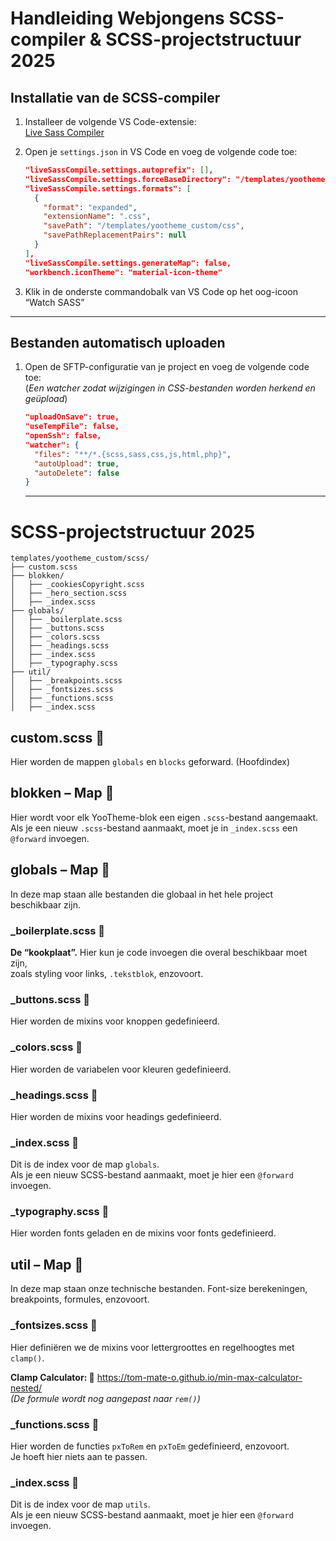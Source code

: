# Handleiding Webjongens SCSS-compiler & SCSS-projectstructuur 2025
## Installatie van de SCSS-compiler

1. Installeer de volgende VS Code-extensie:  
   [Live Sass Compiler](https://marketplace.visualstudio.com/items?itemName=glenn2223.live-sass)

2. Open je `settings.json` in VS Code en voeg de volgende code toe:

   ```json
   "liveSassCompile.settings.autoprefix": [],
   "liveSassCompile.settings.forceBaseDirectory": "/templates/yootheme_custom/scss",
   "liveSassCompile.settings.formats": [
     {
       "format": "expanded",
       "extensionName": ".css",
       "savePath": "/templates/yootheme_custom/css",
       "savePathReplacementPairs": null
     }
   ],
   "liveSassCompile.settings.generateMap": false,
   "workbench.iconTheme": "material-icon-theme"
   ```

3. Klik in de onderste commandobalk van VS Code op het oog-icoon “Watch SASS”

---

## Bestanden automatisch uploaden

1. Open de SFTP-configuratie van je project en voeg de volgende code toe:  
   (*Een watcher zodat wijzigingen in CSS-bestanden worden herkend en geüpload*)

   ```json
   "uploadOnSave": true,
   "useTempFile": false,
   "openSsh": false,
   "watcher": {
     "files": "**/*.{scss,sass,css,js,html,php}",
     "autoUpload": true,
     "autoDelete": false
   }
   ```

   ---

# SCSS-projectstructuur 2025
   ```
templates/yootheme_custom/scss/
├── custom.scss
├── blokken/
│   ├── _cookiesCopyright.scss
│   ├── _hero_section.scss
│   ├── _index.scss
├── globals/
│   ├── _boilerplate.scss
│   ├── _buttons.scss
│   ├── _colors.scss
│   ├── _headings.scss
│   ├── _index.scss
│   ├── _typography.scss
├── util/
│   ├── _breakpoints.scss
│   ├── _fontsizes.scss
│   ├── _functions.scss
│   ├── _index.scss
   ```

## custom.scss 📄

Hier worden de mappen `globals` en `blocks` geforward. (Hoofdindex)

## blokken – Map 📁

Hier wordt voor elk YooTheme-blok een eigen `.scss`-bestand aangemaakt.  
Als je een nieuw `.scss`-bestand aanmaakt, moet je in `_index.scss` een `@forward` invoegen.

## globals – Map 📁

In deze map staan alle bestanden die globaal in het hele project beschikbaar zijn.

### _boilerplate.scss 📄  
**De “kookplaat”.** Hier kun je code invoegen die overal beschikbaar moet zijn,  
zoals styling voor links, `.tekstblok`, enzovoort.

### _buttons.scss 📄  
Hier worden de mixins voor knoppen gedefinieerd.

### _colors.scss 📄  
Hier worden de variabelen voor kleuren gedefinieerd.

### _headings.scss 📄  
Hier worden de mixins voor headings gedefinieerd.

### _index.scss 📄  
Dit is de index voor de map `globals`.  
Als je een nieuw SCSS-bestand aanmaakt, moet je hier een `@forward` invoegen.

### _typography.scss 📄  
Hier worden fonts geladen en de mixins voor fonts gedefinieerd.

## util – Map 📁

In deze map staan onze technische bestanden. Font-size berekeningen, breakpoints, formules, enzovoort.

### _fontsizes.scss 📄  
Hier definiëren we de mixins voor lettergroottes en regelhoogtes met `clamp()`.

**Clamp Calculator: 🧮**
https://tom-mate-o.github.io/min-max-calculator-nested/  
*(De formule wordt nog aangepast naar `rem()`)*

### _functions.scss 📄  
Hier worden de functies `pxToRem` en `pxToEm` gedefinieerd, enzovoort.  
Je hoeft hier niets aan te passen.

### _index.scss 📄  
Dit is de index voor de map `utils`.  
Als je een nieuw SCSS-bestand aanmaakt, moet je hier een `@forward` invoegen.

